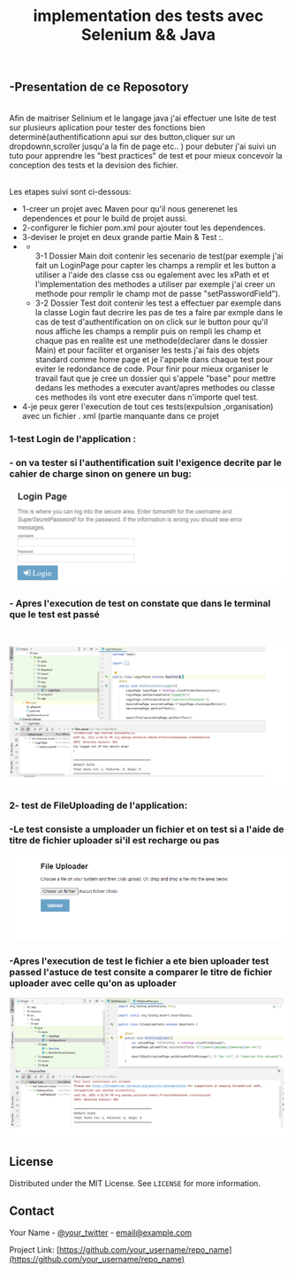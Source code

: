 
<br />
  <h1 align="center">implementation des tests avec Selenium && Java</h1>
</p>

<br/>


## -Presentation de ce Reposotory 
<br />
Afin de maitriser Selinium et le langage java j'ai effectuer une lsite de test sur plusieurs aplication pour tester des fonctions bien determiné(authentificationn apui sur des button,cliquer sur un dropdownn,scroller jusqu'a la fin de page etc.. )
pour debuter j'ai suivi un tuto pour apprendre les "best practices" de test et pour mieux concevoir la conception des tests et la devision des fichier.
<br /><br />

Les etapes suivi sont ci-dessous: <br/>
<ul> 
    <li> 1-creer un projet avec Maven pour qu'il nous generenet les dependences et pour le build de projet aussi.</li>
    <li>2-configurer le fichier pom.xml pour ajouter tout les dependences.</li>
    <li>3-deviser le projet en deux grande partie Main & Test :.</li>
    <li>
      <ul>
          <li>
              <br />
              3-1 Dossier Main doit contenir les secenario de test(par exemple j'ai fait un LoginPage pour capter les champs a remplir et les button a utiliser a l'aide des classe css ou egalement avec les xPath et et l'implementation des methodes a utiliser par exemple 
             j'ai creer un methode pour remplir le champ mot de passe "setPasswordField").
             <br />
          </li>
          <li>
            3-2  Dossier Test doit contenir les test a effectuer par exemple dans la classe Login faut decrire les pas de tes a faire
            par exmple dans le cas de test d'authentification on on click sur le button pour qu'il nous affiche les champs a remplir 
            puis on rempli les champ et chaque pas  en realite est une methode(declarer dans le dossier Main) et pour faciliter  et organiser les tests j'ai fais des objets standard comme home page et je l'appele dans chaque test pour eviter le redondance de code.
            Pour finir pour mieux organiser le travail faut que je cree un dossier qui s'appele "base" pour mettre dedans  les methodes a executer avant/apres methodes ou classe ces methodes ils vont etre executer  dans n'importe quel test.
          </li>
     </ul>
  <li>4-je peux gerer l'execution de tout ces tests(expulsion ,organisation) avec un fichier .
            xml (partie manquante dans ce projet</li>
</ul>
 
  


<!--test case -->
### 1-test Login de  l'application :
 <h3> - on va tester si l'authentification suit l'exigence decrite par le cahier de charge sinon on genere un bug:</h3>

![alt text](https://github.com/amine784/test-suite/blob/main/captureTest/login.png) 
<br>
<h3> - Apres l'execution de test on constate que dans le terminal que le test est passé</h3>
<br>

![alt text](https://github.com/amine784/test-suite/blob/main/captureTest/6-loginTest.png) 

 
 ### 2- test de FileUploading de l'application: 
 <h3> -Le test consiste a umploader un fichier et on test si a l'aide de titre de fichier uploader si'il est recharge ou pas</h3>

![alt text](https://github.com/amine784/test-suite/blob/main/captureTest/fileUpload.png)

<h3> -Apres l'execution de test le fichier a ete bien uploader test passed l'astuce de test consite
     a comparer le titre de fichier uploader avec celle qu'on as uploader </h3>


![alt text](https://github.com/amine784/test-suite/blob/main/captureTest/1-2capture-uploadFile.png)








<!-- LICENSE -->
## License

Distributed under the MIT License. See `LICENSE` for more information.



<!-- CONTACT -->
## Contact

Your Name - [@your_twitter](https://twitter.com/your_username) - email@example.com

Project Link: [https://github.com/your_username/repo_name](https://github.com/your_username/repo_name)

